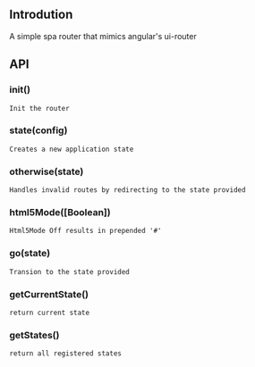 ## Introdution
A simple spa router that mimics angular's ui-router

## API
  ### init()
    Init the router
  ### state(config)
    Creates a new application state
  ### otherwise(state)
    Handles invalid routes by redirecting to the state provided
  ### html5Mode([Boolean])
    Html5Mode Off results in prepended '#'
  ### go(state)
    Transion to the state provided
  ### getCurrentState()
    return current state
  ### getStates()
    return all registered states
